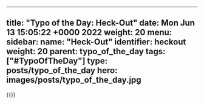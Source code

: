 
---
title: "Typo of the Day: Heck-Out"
date: Mon Jun 13 15:05:22 +0000 2022
weight: 20
menu:
  sidebar:
    name: "Heck-Out"
    identifier: heckout
    weight: 20
    parent: typo_of_the_day
tags: ["#TypoOfTheDay"]
type: posts/typo_of_the_day
hero: images/posts/typo_of_the_day.jpg
---


{{<tweet user="mariatta" id="1536364109851140097">}}


